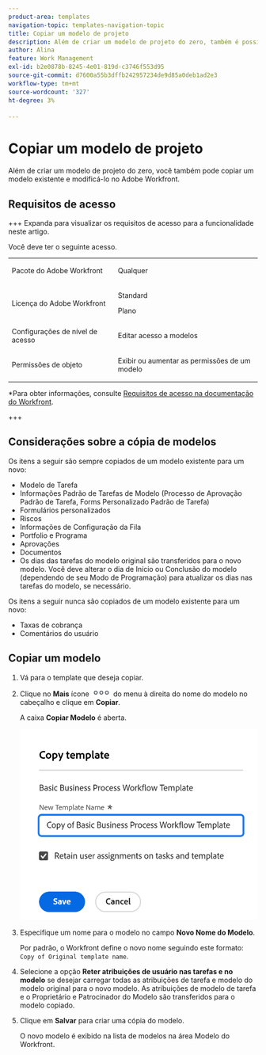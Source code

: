 ```yaml
---
product-area: templates
navigation-topic: templates-navigation-topic
title: Copiar um modelo de projeto
description: Além de criar um modelo de projeto do zero, também é possível copiar um modelo existente e modificá-lo.
author: Alina
feature: Work Management
exl-id: b2e0878b-8245-4e01-819d-c3746f553d95
source-git-commit: d7600a55b3dffb242957234de9d85a0deb1ad2e3
workflow-type: tm+mt
source-wordcount: '327'
ht-degree: 3%

---
```


# Copiar um modelo de projeto

<!--Audited: 5/2025-->

Além de criar um modelo de projeto do zero, você também pode copiar um modelo existente e modificá-lo no Adobe Workfront.

## Requisitos de acesso

+++ Expanda para visualizar os requisitos de acesso para a funcionalidade neste artigo. 

Você deve ter o seguinte acesso.

<table style="table-layout:auto"> 
 <col> 
 <col> 
 <tbody> 
  <tr> 
   <td role="rowheader">Pacote do Adobe Workfront</td> 
   <td> <p>Qualquer </p> </td> 
  </tr> 
  <tr> 
   <td role="rowheader">Licença do Adobe Workfront</td> 
   <td><p>Standard</p> 
   <p>Plano</p> </td> 
  </tr> 
  <tr> 
   <td role="rowheader">Configurações de nível de acesso</td> 
   <td> <p>Editar acesso a modelos</p> </td> 
  </tr> 
  <tr> 
   <td role="rowheader">Permissões de objeto</td> 
   <td> <p>Exibir ou aumentar as permissões de um modelo</p>  </td> 
  </tr> 
 </tbody> 
</table>

*Para obter informações, consulte [Requisitos de acesso na documentação do Workfront](/help/quicksilver/administration-and-setup/add-users/access-levels-and-object-permissions/access-level-requirements-in-documentation.md).

+++

<!--Old:

 <col> 
 <col> 
 <tbody> 
  <tr> 
   <td role="rowheader">Adobe Workfront plan</td> 
   <td> <p>Any </p> </td> 
  </tr> 
  <tr> 
   <td role="rowheader">Adobe Workfront license*</td> 
   <td><p>New: Standard</p> 
   <p>Current: Plan </p> </td> 
  </tr> 
  <tr> 
   <td role="rowheader">Access level configurations</td> 
   <td> <p>Edit access to Templates</p> </td> 
  </tr> 
  <tr> 
   <td role="rowheader">Object permissions</td> 
   <td> <p>View or higher permissions to a template</p>  </td> 
  </tr> 
 </tbody> 
</table>-->

## Considerações sobre a cópia de modelos

Os itens a seguir são sempre copiados de um modelo existente para um novo:

* Modelo de Tarefa
* Informações Padrão de Tarefas de Modelo (Processo de Aprovação Padrão de Tarefa, Forms Personalizado Padrão de Tarefa)
* Formulários personalizados
* Riscos
* Informações de Configuração da Fila
* Portfolio e Programa
* Aprovações
* Documentos
* Os dias das tarefas do modelo original são transferidos para o novo modelo. Você deve alterar o dia de Início ou Conclusão do modelo (dependendo de seu Modo de Programação) para atualizar os dias nas tarefas do modelo, se necessário.

Os itens a seguir nunca são copiados de um modelo existente para um novo:

* Taxas de cobrança
* Comentários do usuário

## Copiar um modelo

<!--ensure steps and casing on the fields and buttons is accurate with unshim-->

1. Vá para o template que deseja copiar.
1. Clique no **Mais** ícone ![Mais](assets/qs-more-icon-on-an-object.png) do menu à direita do nome do modelo no cabeçalho e clique em **Copiar**.

   A caixa **Copiar Modelo** é aberta.

   ![Copiar caixa de modelo](assets/copy-template-box.png)

1. Especifique um nome para o modelo no campo **Novo Nome do Modelo**.

   Por padrão, o Workfront define o novo nome seguindo este formato: `Copy of Original template name`.

1. Selecione a opção **Reter atribuições de usuário nas tarefas e no modelo** se desejar carregar todas as atribuições de tarefa e modelo do modelo original para o novo modelo. As atribuições de modelo de tarefa e o Proprietário e Patrocinador do Modelo são transferidos para o modelo copiado.
1. Clique em **Salvar** para criar uma cópia do modelo.

   O novo modelo é exibido na lista de modelos na área Modelo do Workfront.
